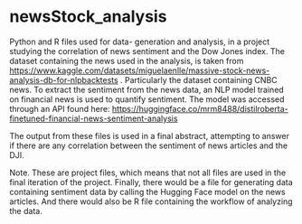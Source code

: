 # newsStock_analysis

Python and R files used for data- generation and analysis, in a project studying the correlation of news sentiment and the Dow Jones index. The dataset containing the news used in the analysis, is taken from https://www.kaggle.com/datasets/miguelaenlle/massive-stock-news-analysis-db-for-nlpbacktests . Particularly the dataset containing CNBC news. To extract the sentiment from the news data, an NLP model trained on financial news is used to quantify sentiment. The model was accessed through an API found here: https://huggingface.co/mrm8488/distilroberta-finetuned-financial-news-sentiment-analysis

The output from these files is used in a final abstract, attempting to answer if there are any correlation between the sentiment of news articles and the DJI. 

Note. These are project files, which means that not all files are used in the final iteration of the project. Finally, there would be a file for generating data containing sentiment data by calling the Hugging Face model on the news articles. And there would also be R file containing the workflow of analyzing the data.
